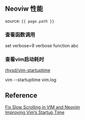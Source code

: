 ## Neoviw 性能
source: `{{ page.path }}`

### 查看函数调用

  set verbose=9
  verbose function abc

### 查看vim启动耗时

  [rhysd/vim-startuptime](https://github.com/rhysd/vim-startuptime)  

  vim --startuptime vim.log

### 


## Reference
[Fix Slow Scrolling in VIM and Neovim](https://eduncan911.com/software/fix-slow-scrolling-in-vim-and-neovim.html)  
[Improving Vim’s Startup Time](https://medium.com/usevim/improving-vims-startup-time-beb3f83cbfe8)  
